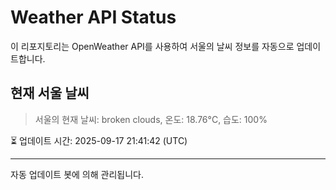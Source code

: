 
# Weather API Status

이 리포지토리는 OpenWeather API를 사용하여 서울의 날씨 정보를 자동으로 업데이트합니다.

## 현재 서울 날씨
> 서울의 현재 날씨: broken clouds, 온도: 18.76°C, 습도: 100%

⏳ 업데이트 시간: 2025-09-17 21:41:42 (UTC)

---
자동 업데이트 봇에 의해 관리됩니다.
